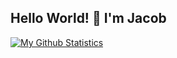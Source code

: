## Hello World! 👋 I'm Jacob 

[![My Github Statistics](
https://github-readme-stats.vercel.app/api?username=jaxeetoo&show_icons=true&bg_color=d4d4d4&title_color=181818&text_color=181818&icon_color=181818)](https://github.com/anuraghazra/github-readme-stats)





<!---
Jaxeetoo/Jaxeetoo is a ✨ special ✨ repository because its `README.md` (this file) appears on your GitHub profile.
You can click the Preview link to take a look at your changes.
--->
